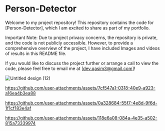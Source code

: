 # Person-Detector
Welcome to my project repository! This repository contains the code for [Person-Detector], which I am excited to share as part of my portfolio.

Important Note: Due to project privacy concerns, the repository is private, and the code is not publicly accessible. However, to provide
a comprehensive overview of the project, I have included Images and videos of results in this README file.

If you would like to discuss the project further or arrange a call to view the code, please feel free to email me at [dev.qasim3@gmail.com]!

 ![Untitled design (12)](https://github.com/user-attachments/assets/fe01ab0d-2ef7-4028-a9dc-7bd91fe3ddd9)

 

https://github.com/user-attachments/assets/7cf547a1-0318-40e9-a923-a16ea4b3ea88

https://github.com/user-attachments/assets/0a328684-55f7-4e8d-9f6d-1f1cf183e4af

https://github.com/user-attachments/assets/118e6a08-084a-4e35-a502-815a73339974
